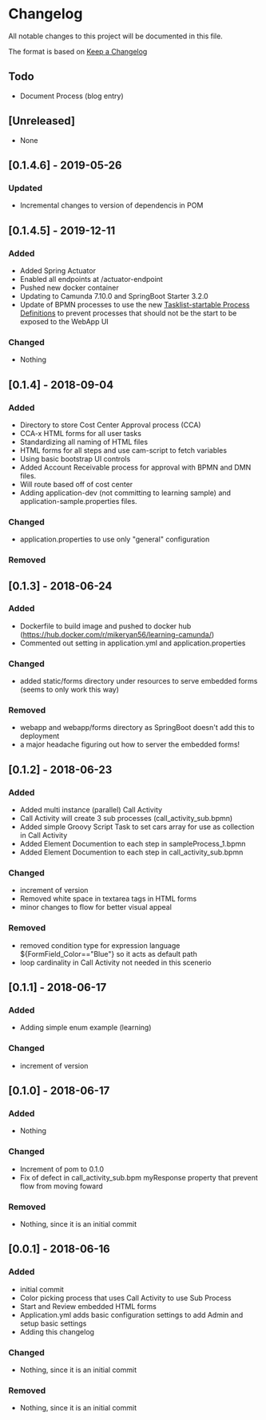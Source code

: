 # Changelog
All notable changes to this project will be documented in this file.

The format is based on [Keep a Changelog](https://keepachangelog.com/en/1.0.0/) 

## Todo
- Document Process (blog entry)


## [Unreleased]
- None
## [0.1.4.6] - 2019-05-26
### Updated
- Incremental changes to version of dependencis in POM


## [0.1.4.5] - 2019-12-11
### Added
- Added Spring Actuator
- Enabled all endpoints at /actuator-endpoint
- Pushed new docker container 
- Updating to Camunda 7.10.0 and SpringBoot Starter 3.2.0
- Update of BPMN processes to use the new [Tasklist-startable Process Definitions](https://docs.camunda.org/manual/7.10/user-guide/process-engine/process-engine-concepts/#start-process-instances-via-tasklist) to prevent processes that should not be the start to be exposed to the WebApp UI


### Changed
- Nothing

## [0.1.4] - 2018-09-04
### Added
- Directory to store Cost Center Approval process (CCA)
- CCA-x HTML forms for all user tasks
- Standardizing all naming of HTML files
- HTML forms for all steps and use cam-script to fetch variables
- Using basic bootstrap UI controls
- Added Account Receivable process for approval with BPMN and DMN files.
- Will route based off of cost center
- Adding application-dev (not committing to learning sample) and application-sample.properties files. 

### Changed
- application.properties to use only "general" configuration
### Removed

## [0.1.3] - 2018-06-24
### Added
- Dockerfile to build image and pushed to docker hub (https://hub.docker.com/r/mikeryan56/learning-camunda/)
- Commented out setting in application.yml and application.properties

### Changed
- added static/forms directory under resources to serve embedded forms (seems to only work this way)

### Removed
- webapp and webapp/forms directory as SpringBoot doesn't add this to deployment
- a major headache figuring out how to server the embedded forms!

## [0.1.2] - 2018-06-23
### Added
- Added multi instance (parallel) Call Activity
- Call Activity will create 3 sub processes (call_activity_sub.bpmn)
- Added simple Groovy Script Task to set cars array for use as collection in Call Activity
- Added Element Documention to each step in sampleProcess_1.bpmn
- Added Element Documention to each step in call_activity_sub.bpmn

### Changed
- increment of version
- Removed white space in textarea tags in HTML forms
- minor changes to flow for better visual appeal

### Removed
- removed condition type for expression language ${FormField_Color=="Blue"} so it acts as default path
- loop cardinality in Call Activity not needed in this scenerio

## [0.1.1] - 2018-06-17
### Added
- Adding simple enum example (learning)

### Changed
- increment of version

## [0.1.0] - 2018-06-17
### Added
- Nothing

### Changed
- Increment of pom to 0.1.0
- Fix of defect in call_activity_sub.bpm myResponse property that prevent flow from moving foward

### Removed
- Nothing, since it is an initial commit

## [0.0.1] - 2018-06-16
### Added
- initial commit
- Color picking process that uses Call Activity to use Sub Process
- Start and Review embedded HTML forms
- Application.yml adds basic configuration settings to add Admin and setup basic settings
- Adding this changelog

### Changed
- Nothing, since it is an initial commit

### Removed
- Nothing, since it is an initial commit
